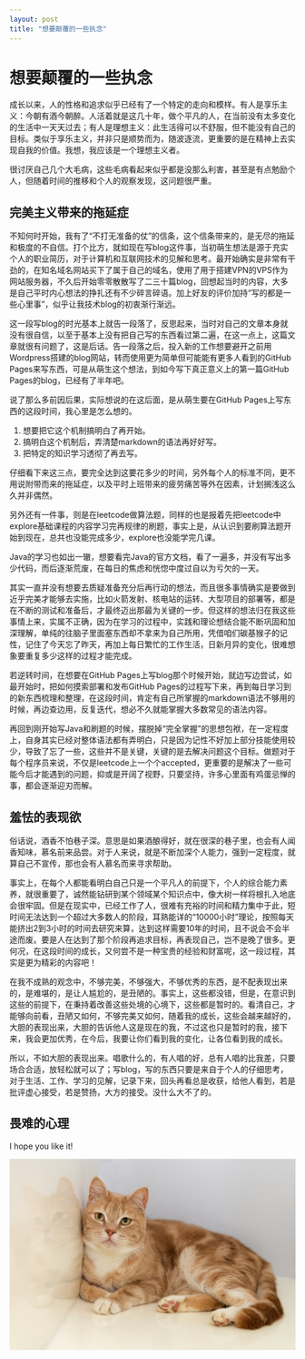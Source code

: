 ```yaml
---
layout: post
title: "想要颠覆的一些执念"
---
```


# 想要颠覆的一些执念

成长以来，人的性格和追求似乎已经有了一个特定的走向和模样。有人是享乐主义：今朝有酒今朝醉。人活着就是这几十年，做个平凡的人，在当前没有太多变化的生活中一天天过去；有人是理想主义：此生活得可以不舒服，但不能没有自己的目标。类似于享乐主义，并非只是顺势而为，随波逐流，更重要的是在精神上去实现自我的价值。我想，我应该是一个理想主义者。

很讨厌自己几个大毛病，这些毛病看起来似乎都是没那么利害，甚至是有点勉励个人，但随着时间的推移和个人的观察发现，这问题很严重。

## 完美主义带来的拖延症

不知何时开始，我有了“不打无准备的仗”的信条，这个信条带来的，是无尽的拖延和极度的不自信。打个比方，就如现在写blog这件事，当初萌生想法是源于充实个人的职业简历，对于计算机和互联网技术的见解和思考。最开始确实是非常有干劲的，在知名域名网站买下了属于自己的域名，使用了用于搭建VPN的VPS作为网站服务器，不久后开始零零散散写了二三十篇blog，回想起当时的内容，大多是自己平时内心想法的挣扎还有不少碎言碎语。加上好友的评价加持“写的都是一些心里事”，似乎让我技术blog的初衷渐行渐远。

这一段写blog的时光基本上就告一段落了，反思起来，当时对自己的文章本身就没有很自信，以至于基本上没有把自己写的东西看过第二遍，在这一点上，这篇文章就很有问题了，这是后话。告一段落之后，投入新的工作想要避开之前用Wordpress搭建的blog网站，转而使用更为简单但可能能有更多人看到的GitHub Pages来写东西，可是从萌生这个想法，到如今写下真正意义上的第一篇GitHub Pages的blog，已经有了半年吧。

说了那么多前因后果，实际想说的在这后面，是从萌生要在GitHub Pages上写东西的这段时间，我心里是怎么想的。
1. 想要把它这个机制搞明白了再开始。
2. 搞明白这个机制后，弄清楚markdown的语法再好好写。
3. 把特定的知识学习透彻了再去写。

仔细看下来这三点，要完全达到这要花多少的时间，另外每个人的标准不同，更不用说附带而来的拖延症，以及平时上班带来的疲劳痛苦等外在因素，计划搁浅这么久并非偶然。

另外还有一件事，则是在leetcode做算法题，同样的也是报着先把leetcode中explore基础课程的内容学习完再规律的刷题，事实上是，从认识到要刷算法题开始到现在，总共也没能完成多少，explore也没能学完几课。

Java的学习也如出一辙，想要看完Java的官方文档，看了一遍多，并没有写出多少代码，而后逐渐荒废，在每日的焦虑和恍惚中度过自以为亏欠的一天。

其实一直并没有想要去质疑准备充分后再行动的想法，而且很多事情确实是要做到近乎完美才能够去实施，比如火箭发射、核电站的运转、大型项目的部署等，都是在不断的测试和准备后，才最终迈出那最为关键的一步。但这样的想法归在我这些事情上来，实属不正确，因为在学习的过程中，实践和理论想结合能不断巩固和加深理解，单纯的往脑子里面塞东西却不拿来为自己所用，凭借咱们碳基猴子的记性，记住了今天忘了昨天，再加上每日繁忙的工作生活，日新月异的变化，很难想象要重复多少这样的过程才能完成。

若逆转时间，在想要在GitHub Pages上写blog那个时候开始，就边写边尝试，如最开始时，把如何摸索部署和发布GitHub Pages的过程写下来，再到每日学习到的新东西梳理和整理，在这段时间，肯定有自己所掌握的markdown语法不够用的时候，再边查边用，反复迭代，想必不久就能掌握大多数常见的语法内容。

再回到刚开始写Java和刷题的时候，摆脱掉“完全掌握”的思想包袱，在一定程度上，自身其实已经对整体语法都有弄明白，只是因为记性不好加上部分技能使用较少，导致了忘了一些，这些并不是关键，关键的是去解决问题这个目标。做题对于每个程序员来说，不仅是leetcode上一个个accepted，更重要的是解决了一些可能今后才能遇到的问题，抑或是开阔了视野，只要坚持，许多心里面有鸡蛋忌惮的事，都会逐渐迎刃而解。

## 羞怯的表现欲

俗话说，酒香不怕巷子深。意思是如果酒酿得好，就在很深的巷子里，也会有人闻香知味，慕名前来品尝。对于人来说，就是不断加深个人能力，强到一定程度，就算自己不宣传，那也会有人慕名而来寻求帮助。

事实上，在每个人都能看明白自己只是一个平凡人的前提下，个人的综合能力素养，就很重要了，诚然能钻研到某个领域某个知识点中，像大树一样将根扎入地底会很牢固。但是在现实中，已经工作了人，很难有充裕的时间和精力集中于此，短时间无法达到一个超过大多数人的阶段，耳熟能详的“10000小时”理论，按照每天能挤出2到3小时的时间去研究来算，达到这样需要10年的时间，且不说会不会半途而废。要是人在达到了那个阶段再追求目标，再表现自己，岂不是晚了很多。更何况，在这段时间的成长，又何尝不是一种宝贵的经验和财富呢，这一段过程，其实是更为精彩的内容吧！

在我不成熟的观念中，不够完美，不够强大，不够优秀的东西，是不配表现出来的，是难堪的，是让人尴尬的，是丑陋的。事实上，这些都没错，但是，在意识到这些的前提下，在秉持着改善这些处境的心境下，这些都是暂时的。看清自己，才能够向前看，丑陋又如何，不够完美又如何，随着我的成长，这些会越来越好的，大胆的表现出来，大胆的告诉他人这是现在的我，不过这也只是暂时的我，接下来，我会更加优秀，在今后，我要让你们看到我的变化，让各位看到我的成长。

所以，不如大胆的表现出来。唱歌什么的，有人唱的好，总有人唱的比我差，只要场合合适，放轻松就可以了；写blog，写的东西只要是来自于个人的仔细思考，对于生活、工作、学习的见解，记录下来，回头再看总是收获，给他人看到，若是批评虚心接受，若是赞扬，大方的接受。没什么大不了的。


## 畏难的心理


I hope you like it!

![My favorite animal](/assets/cat.jpg)